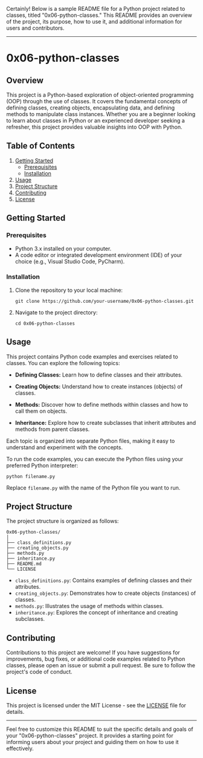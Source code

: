 Certainly! Below is a sample README file for a Python project related to classes, titled "0x06-python-classes." This README provides an overview of the project, its purpose, how to use it, and additional information for users and contributors.

---

# 0x06-python-classes

## Overview

This project is a Python-based exploration of object-oriented programming (OOP) through the use of classes. It covers the fundamental concepts of defining classes, creating objects, encapsulating data, and defining methods to manipulate class instances. Whether you are a beginner looking to learn about classes in Python or an experienced developer seeking a refresher, this project provides valuable insights into OOP with Python.

## Table of Contents

1. [Getting Started](#getting-started)
   - [Prerequisites](#prerequisites)
   - [Installation](#installation)
2. [Usage](#usage)
3. [Project Structure](#project-structure)
4. [Contributing](#contributing)
5. [License](#license)

## Getting Started

### Prerequisites

- Python 3.x installed on your computer.
- A code editor or integrated development environment (IDE) of your choice (e.g., Visual Studio Code, PyCharm).

### Installation

1. Clone the repository to your local machine:

   ```shell
   git clone https://github.com/your-username/0x06-python-classes.git
   ```

2. Navigate to the project directory:

   ```shell
   cd 0x06-python-classes
   ```

## Usage

This project contains Python code examples and exercises related to classes. You can explore the following topics:

- **Defining Classes:** Learn how to define classes and their attributes.

- **Creating Objects:** Understand how to create instances (objects) of classes.

- **Methods:** Discover how to define methods within classes and how to call them on objects.

- **Inheritance:** Explore how to create subclasses that inherit attributes and methods from parent classes.

Each topic is organized into separate Python files, making it easy to understand and experiment with the concepts.

To run the code examples, you can execute the Python files using your preferred Python interpreter:

```shell
python filename.py
```

Replace `filename.py` with the name of the Python file you want to run.

## Project Structure

The project structure is organized as follows:

```
0x06-python-classes/
│
├── class_definitions.py
├── creating_objects.py
├── methods.py
├── inheritance.py
├── README.md
└── LICENSE
```

- `class_definitions.py`: Contains examples of defining classes and their attributes.
- `creating_objects.py`: Demonstrates how to create objects (instances) of classes.
- `methods.py`: Illustrates the usage of methods within classes.
- `inheritance.py`: Explores the concept of inheritance and creating subclasses.

## Contributing

Contributions to this project are welcome! If you have suggestions for improvements, bug fixes, or additional code examples related to Python classes, please open an issue or submit a pull request. Be sure to follow the project's code of conduct.

## License

This project is licensed under the MIT License - see the [LICENSE](LICENSE) file for details.

---

Feel free to customize this README to suit the specific details and goals of your "0x06-python-classes" project. It provides a starting point for informing users about your project and guiding them on how to use it effectively.
